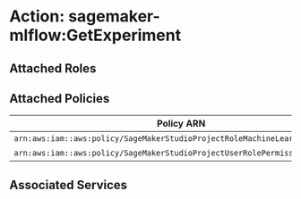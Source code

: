 # Action: sagemaker-mlflow:GetExperiment

## Attached Roles

## Attached Policies

| Policy ARN | Policy Name |
|------------|-------------|
| `arn:aws:iam::aws:policy/SageMakerStudioProjectRoleMachineLearningPolicy` | [SageMakerStudioProjectRoleMachineLearningPolicy](../policies.md#sagemakerstudioprojectrolemachinelearningpolicy) |
| `arn:aws:iam::aws:policy/SageMakerStudioProjectUserRolePermissionsBoundary` | [SageMakerStudioProjectUserRolePermissionsBoundary](../policies.md#sagemakerstudioprojectuserrolepermissionsboundary) |

## Associated Services


